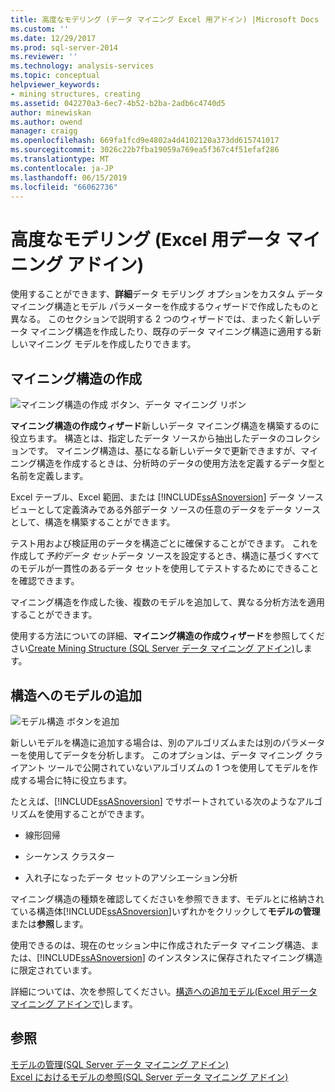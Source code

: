 ```yaml
---
title: 高度なモデリング (データ マイニング Excel 用アドイン) |Microsoft Docs
ms.custom: ''
ms.date: 12/29/2017
ms.prod: sql-server-2014
ms.reviewer: ''
ms.technology: analysis-services
ms.topic: conceptual
helpviewer_keywords:
- mining structures, creating
ms.assetid: 042270a3-6ec7-4b52-b2ba-2adb6c4740d5
author: minewiskan
ms.author: owend
manager: craigg
ms.openlocfilehash: 669fa1fcd9e4802a4d4102120a373dd615741017
ms.sourcegitcommit: 3026c22b7fba19059a769ea5f367c4f51efaf286
ms.translationtype: MT
ms.contentlocale: ja-JP
ms.lasthandoff: 06/15/2019
ms.locfileid: "66062736"
---
```

# <a name="advanced-modeling-data-mining-add-ins-for-excel"></a>高度なモデリング (Excel 用データ マイニング アドイン)
  使用することができます、**詳細**データ モデリング オプションをカスタム データ マイニング構造とモデル パラメーターを作成するウィザードで作成したものと異なる。 このセクションで説明する 2 つのウィザードでは、まったく新しいデータ マイニング構造を作成したり、既存のデータ マイニング構造に適用する新しいマイニング モデルを作成したりできます。  
  
## <a name="create-mining-structure"></a>マイニング構造の作成  
 ![マイニング構造の作成 ボタン、データ マイニング リボン](media/dmc-createstruct.gif "Create Mining Structure ボタン、データ マイニング リボン")  
  
 **マイニング構造の作成ウィザード**新しいデータ マイニング構造を構築するのに役立ちます。 構造とは、指定したデータ ソースから抽出したデータのコレクションです。  マイニング構造は、基になる新しいデータで更新できますが、マイニング構造を作成するときは、分析時のデータの使用方法を定義するデータ型と名前を定義します。  
  
 Excel テーブル、Excel 範囲、または [!INCLUDE[ssASnoversion](../includes/ssasnoversion-md.md)] データ ソース ビューとして定義済みである外部データ ソースの任意のデータをデータ ソースとして、構造を構築することができます。  
  
 テスト用および検証用のデータを構造ごとに確保することができます。 これを作成して*予約データ セット*データ ソースを設定するとき、構造に基づくすべてのモデルが一貫性のあるデータ セットを使用してテストするためにできることを確認できます。  
  
 マイニング構造を作成した後、複数のモデルを追加して、異なる分析方法を適用することができます。  
  
 使用する方法についての詳細、**マイニング構造の作成ウィザード**を参照してください[Create Mining Structure &#40;SQL Server データ マイニング アドイン&#41;](create-mining-structure-sql-server-data-mining-add-ins.md)します。  
  
## <a name="add-model-to-structure"></a>構造へのモデルの追加  
 ![モデル構造 ボタンを追加](media/dmc-addmodel.gif "モデル構造 ボタンの追加")  
  
 新しいモデルを構造に追加する場合は、別のアルゴリズムまたは別のパラメーターを使用してデータを分析します。 このオプションは、データ マイニング クライアント ツールで公開されていないアルゴリズムの 1 つを使用してモデルを作成する場合に特に役立ちます。  
  
 たとえば、[!INCLUDE[ssASnoversion](../includes/ssasnoversion-md.md)] でサポートされている次のようなアルゴリズムを使用することができます。  
  
-   線形回帰  
  
-   シーケンス クラスター  
  
-   入れ子になったデータ セットのアソシエーション分析  
  
 マイニング構造の種類を確認してくださいを参照できます、モデルとに格納されている構造体[!INCLUDE[ssASnoversion](../includes/ssasnoversion-md.md)]いずれかをクリックして**モデルの管理**または**参照**します。  
  
 使用できるのは、現在のセッション中に作成されたデータ マイニング構造、または、[!INCLUDE[ssASnoversion](../includes/ssasnoversion-md.md)] のインスタンスに保存されたマイニング構造に限定されています。  
  
 詳細については、次を参照してください。[構造への追加モデル&#40;Excel 用データ マイニング アドインで&#41;](add-model-to-structure-data-mining-add-ins-for-excel.md)します。  
  
## <a name="see-also"></a>参照  
 [モデルの管理&#40;SQL Server データ マイニング アドイン&#41;](manage-models-sql-server-data-mining-add-ins.md)   
 [Excel におけるモデルの参照&#40;SQL Server データ マイニング アドイン&#41;](browsing-models-in-excel-sql-server-data-mining-add-ins.md)  
  
  
